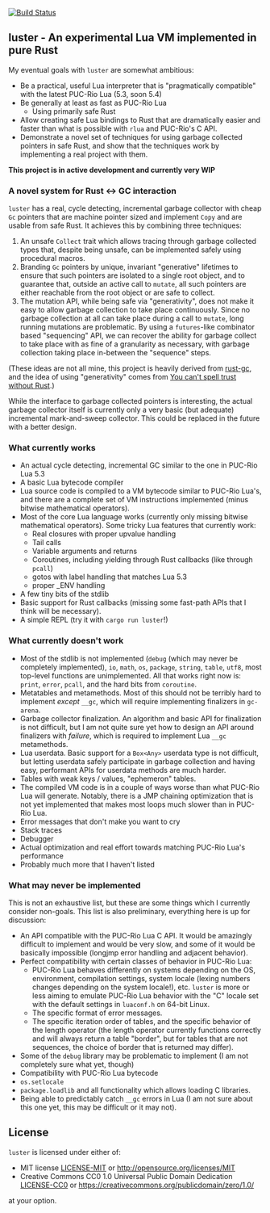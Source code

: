 [![Build Status](https://travis-ci.org/kyren/luster.svg?branch=master)](https://travis-ci.org/kyren/luster)

## luster - An experimental Lua VM implemented in pure Rust ##

My eventual goals with `luster` are somewhat ambitious:
  * Be a practical, useful Lua interpreter that is "pragmatically compatible"
    with the latest PUC-Rio Lua (5.3, soon 5.4)
  * Be generally at least as fast as PUC-Rio Lua
    * Using primarily safe Rust
  * Allow creating safe Lua bindings to Rust that are dramatically easier and
    faster than what is possible with `rlua` and PUC-Rio's C API.
  * Demonstrate a novel set of techniques for using garbage collected pointers
    in safe Rust, and show that the techniques work by implementing a real
    project with them.

**This project is in active development and currently very WIP**

### A novel system for Rust <-> GC interaction ###

`luster` has a real, cycle detecting, incremental garbage collector with cheap
`Gc` pointers that are machine pointer sized and implement `Copy` and are
usable from safe Rust.  It achieves this by combining three techniques:

1) An unsafe `Collect` trait which allows tracing through garbage collected
   types that, despite being unsafe, can be implemented safely using procedural
   macros.
2) Branding `Gc` pointers by unique, invariant "generative" lifetimes to ensure
   that such pointers are isolated to a single root object, and to guarantee
   that, outside an active call to `mutate`, all such pointers are either
   reachable from the root object or are safe to collect.
3) The mutation API, while being safe via "generativity", does not make it easy
   to allow garbage collection to take place continuously.  Since no garbage
   collection at all can take place during a call to `mutate`, long running
   mutations are problematic.  By using a `futures`-like combinator based
   "sequencing" API, we can recover the ability for garbage collect to take
   place with as fine of a granularity as necessary, with garbage collection
   taking place in-between the "sequence" steps.

(These ideas are not all mine, this project is heavily derived from
[rust-gc](https://manishearth.github.io/blog/2015/09/01/designing-a-gc-in-rust/),
and the idea of using "generativity" comes from [You can't spell trust without
Rust](https://raw.githubusercontent.com/Gankro/thesis/master/thesis.pdf).)

While the interface to garbage collected pointers is interesting, the actual
garbage collector itself is currently only a very basic (but adequate)
incremental mark-and-sweep collector.  This could be replaced in the future with
a better design.

### What currently works ###

* An actual cycle detecting, incremental GC similar to the one in PUC-Rio Lua
  5.3
* A basic Lua bytecode compiler
* Lua source code is compiled to a VM bytecode similar to PUC-Rio Lua's, and
  there are a complete set of VM instructions implemented (minus bitwise
  mathematical operators).
* Most of the core Lua language works (currently only missing bitwise
  mathematical operators).  Some tricky Lua features that currently work:
  * Real closures with proper upvalue handling
  * Tail calls
  * Variable arguments and returns
  * Coroutines, including yielding through Rust callbacks (like through `pcall`)
  * gotos with label handling that matches Lua 5.3
  * proper _ENV handling
* A few tiny bits of the stdlib
* Basic support for Rust callbacks (missing some fast-path APIs that I think
  will be necessary).
* A simple REPL (try it with `cargo run luster`!)

### What currently doesn't work ###

* Most of the stdlib is not implemented (`debug` (which may never be completely
  implemented), `io`, `math`, `os`, `package`, `string`, `table`, `utf8`, most
  top-level functions are unimplemented.  All that works right now is: `print`,
  `error`, `pcall`, and the hard bits from `coroutine`.
* Metatables and metamethods.  Most of this should not be terribly hard to
  implement *except* `__gc`, which will require implementing finalizers in
  `gc-arena`.
* Garbage collector finalization.  An algorithm and basic API for finalization
  is not difficult, but I am not quite sure yet how to design an API around
  finalizers with *failure*, which is required to implement Lua `__gc`
  metamethods.
* Lua userdata.  Basic support for a `Box<Any>` userdata type is not difficult,
  but letting userdata safely participate in garbage collection and having easy,
  performant APIs for userdata methods are much harder.
* Tables with weak keys / values, "ephemeron" tables.
* The compiled VM code is in a couple of ways worse than what PUC-Rio Lua will
  generate.  Notably, there is a JMP chaining optimization that is not yet
  implemented that makes most loops much slower than in PUC-Rio Lua.
* Error messages that don't make you want to cry
* Stack traces
* Debugger
* Actual optimization and real effort towards matching PUC-Rio Lua's performance
* Probably much more that I haven't listed

### What may never be implemented ###

This is not an exhaustive list, but these are some things which I currently
consider non-goals.  This list is also preliminary, everything here is up for
discussion:

* An API compatible with the PUC-Rio Lua C API.  It would be amazingly difficult
  to implement and would be very slow, and some of it would be basically
  impossible (longjmp error handling and adjacent behavior).
* Perfect compatibility with certain classes of behavior in PUC-Rio Lua:
  * PUC-Rio Lua behaves differently on systems depending on the OS, environment,
    compilation settings, system locale (lexing numbers changes depending on the
    system locale!), etc.  `luster` is more or less aiming to emulate PUC-Rio
    Lua behavior with the "C" locale set with the default settings in
    `luaconf.h` on 64-bit Linux.
  * The specific format of error messages.
  * The specific iteration order of tables, and the specific behavior of the
    length operator (the length operator currently functions correctly and will
    always return a table "border", but for tables that are not sequences,
    the choice of border that is returned may differ).
* Some of the `debug` library may be problematic to implement (I am not
  completely sure what yet, though)
* Compatibility with PUC-Rio Lua bytecode
* `os.setlocale`
* `package.loadlib` and all functionality which allows loading C libraries.
* Being able to predictably catch `__gc` errors in Lua (I am not sure about this
  one yet, this may be difficult or it may not).

## License ##

`luster` is licensed under either of:

* MIT license [LICENSE-MIT](LICENSE-MIT) or http://opensource.org/licenses/MIT
* Creative Commons CC0 1.0 Universal Public Domain Dedication
  [LICENSE-CC0](LICENSE-CC0) or
  https://creativecommons.org/publicdomain/zero/1.0/

at your option.